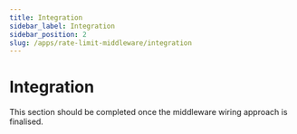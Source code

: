 ```yaml
---
title: Integration
sidebar_label: Integration
sidebar_position: 2
slug: /apps/rate-limit-middleware/integration
---
```


# Integration

This section should be completed once the middleware wiring approach is finalised. 
